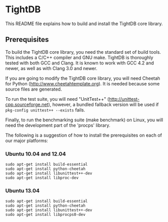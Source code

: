 TightDB
=======

This README file explains how to build and install the TightDB core
library.


Prerequisites
-------------

To build the TightDB core library, you need the standard set of build
tools. This includes a C/C++ compiler and GNU make. TightDB is
thoroughly tested with both GCC and Clang. It is known to work with
GCC 4.2 and newer, as well as with Clang 3.0 and newer.

If you are going to modify the TightDB core library, you will need
Cheetah for Python (http://www.cheetahtemplate.org). It is needed
because some source files are generated.

To run the test suite, you will need "UnitTest++"
(http://unittest-cpp.sourceforge.net), however, a bundled fallback
version will be used if `pkg-config unittest++ --exists` fails.

Finally, to run the benchmarking suite (make benchmark) on Linux, you
will need the development part of the 'procps' library.

The following is a suggestion of how to install the prerequisites on
each of our major platforms:

### Ubuntu 10.04 and 12.04

    sudo apt-get install build-essential
    sudo apt-get install python-cheetah
    sudo apt-get install libunittest++-dev
    sudo apt-get install libproc-dev

### Ubuntu 13.04

    sudo apt-get install build-essential
    sudo apt-get install python-cheetah
    sudo apt-get install libunittest++-dev
    sudo apt-get install libprocps0-dev

### Fedora 17 and 18

    sudo yum install gcc gcc-c++
    sudo yum install python-cheetah
    sudo yum install procps-devel

### Mac OS X 10.7 and 10.8

On Mac OS X, the build procedure uses Clang as the C/C++
compiler. Clang comes with Xcode, so install Xcode if it is not
already installed. If you have a version that preceeds 4.2, we
recommend that you upgrade. This will ensure that the Clang version is
at least 3.0. Run the following command in the command prompt to see
if you have Xcode installed, and, if so, what version it is:

    xcodebuild -version

Make sure you also install "Command line tools" found under the
preferences pane "Downloads" in Xcode.

Download the latest version of Python cheetah
(https://pypi.python.org/packages/source/C/Cheetah/Cheetah-2.4.4.tar.gz),
then:

    tar xf Cheetah-2.4.4.tar.gz
    cd Cheetah-2.4.4/
    sudo python setup.py install


Building, testing, and installing
---------------------------------

    sh build.sh config
    sh build.sh clean
    sh build.sh build
    sh build.sh test
    sh build.sh test-debug
    sudo sh build.sh install
    sh build.sh test-intalled

Headers are installed in:

    /usr/local/include/tightdb/

Except for `tightdb.hpp` which is installed as:

    /usr/local/include/tightdb.hpp

The following libraries are installed:

    /usr/local/lib/libtightdb.so
    /usr/local/lib/libtightdb-dbg.so
    /usr/local/lib/libtightdb.a

Note: '.so' is replaced by '.dylib' on OS X.

The following programs are installed:

    /usr/local/bin/tightdb-config
    /usr/local/bin/tightdb-config-dbg

These programs provide the necessary compiler flags for an application
that needs to link against TightDB. They work with GCC and other
compilers, such as Clang, that are mostly command line compatible with
GCC. Here is an example:

    g++  my_app.cpp  `tightdb-config --cflags --libs`

After building, you might want to see exactly what will be installed,
without actually instyalling anything. This can be done as follows:

    DESTDIR=/tmp/check sh build.sh install && find /tmp/check -type f


Configuration
-------------

It is possible to install into a non-default location by running the
following command before building and installing:

    sh build.sh config [PREFIX]

Here, `PREFIX` is the installation prefix. If it is not specified, it
defaults to `/usr/local`.

To use a nondefault compiler, or a compiler in a nondefault location,
set the environment variable `CC` before calling `sh build.sh build`
or `sh build.sh bin-dist`, as in the following example:

    CC=clang sh build.sh bin-dist all

There are also a number of environment variables that serve to enable
or disable special features during building:

Set `TIGHTDB_ENABLE_REPLICATION` to a nonempty value to enable
replication. For example:

    TIGHTDB_ENABLE_REPLICATION=1 sh build.sh src-dist all


Packaging
---------

It is possible to create Debian packages (`.deb`) by running the
following command:

    dpkg-buildpackage -rfakeroot

The packages will be signed by the maintainer's signature.


Building a distribution package
-------------------------------

In general, it is necessary (and crucial) to properly update the
versions of the following shared libraries (do this by editing the the
indicated Makefiles):

    libtightdb.so      (/tightdb/src/tightdb/Makefile)
    libtightdb-c.so    (/tightdb_c/src/tightdb/c/Makefile)
    libtightdb-objc.so (/tightdb_objc/src/tightdb/objc/Makefile)

Please note that these versions are completely independent of each
other and of the package version. When the library versions are set
correctly, do one of the following:

    sh build.sh src-dist all   # Source distribution
    sh build.sh bin-dist all   # Prebuilt core library

If everything went well, consider tagging and then rebuilding the
package:

    git tag -a 'bNNN' -m "New tag for 'Build NNN'"
    git push --tags

This will produce a package whose name and whose top-level directory
is named according to the tag.
